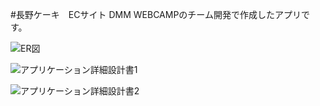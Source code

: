 #長野ケーキ　ECサイト
DMM WEBCAMPのチーム開発で作成したアプリです。


![ER図](https://user-images.githubusercontent.com/66477050/111988866-68ff2f00-8b54-11eb-9a64-b167c0f64720.jpg)

![アプリケーション詳細設計書1](https://user-images.githubusercontent.com/66477050/111988873-6b618900-8b54-11eb-8ce1-89e0b3cce124.jpg)

![アプリケーション詳細設計書2](https://user-images.githubusercontent.com/66477050/111988885-6e5c7980-8b54-11eb-83e0-b26c822b0012.jpg)
